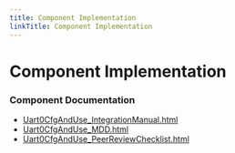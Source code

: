 ```yaml
---
title: Component Implementation
linkTitle: Component Implementation
---
```


# Component Implementation
### Component Documentation

- [Uart0CfgAndUse_IntegrationManual.html](doc/Uart0CfgAndUse_IntegrationManual.html)
- [Uart0CfgAndUse_MDD.html](doc/Uart0CfgAndUse_MDD.html)
- [Uart0CfgAndUse_PeerReviewChecklist.html](doc/Uart0CfgAndUse_PeerReviewChecklist.html)

